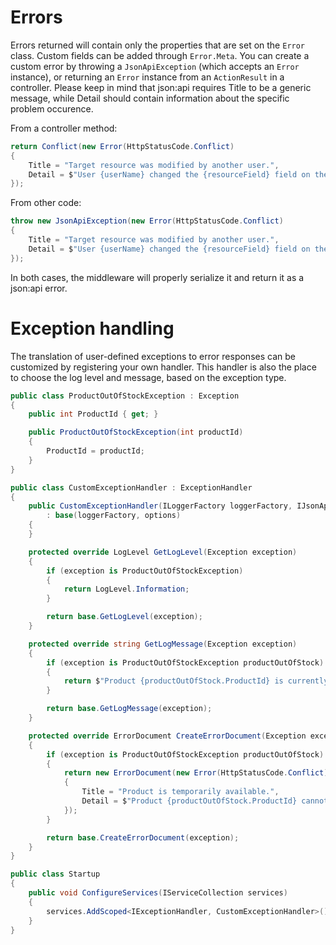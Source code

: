 # Errors

Errors returned will contain only the properties that are set on the `Error` class. Custom fields can be added through `Error.Meta`.
You can create a custom error by throwing a `JsonApiException` (which accepts an `Error` instance), or returning an `Error` instance from an `ActionResult` in a controller.
Please keep in mind that json:api requires Title to be a generic message, while Detail should contain information about the specific problem occurence.

From a controller method:
```c#
return Conflict(new Error(HttpStatusCode.Conflict)
{
    Title = "Target resource was modified by another user.",
    Detail = $"User {userName} changed the {resourceField} field on the {resourceName} resource."
});
```

From other code:
```c#
throw new JsonApiException(new Error(HttpStatusCode.Conflict)
{
    Title = "Target resource was modified by another user.",
    Detail = $"User {userName} changed the {resourceField} field on the {resourceName} resource."
});
```

In both cases, the middleware will properly serialize it and return it as a json:api error.

# Exception handling

The translation of user-defined exceptions to error responses can be customized by registering your own handler.
This handler is also the place to choose the log level and message, based on the exception type.

```c#
public class ProductOutOfStockException : Exception
{
    public int ProductId { get; }

    public ProductOutOfStockException(int productId)
    {
        ProductId = productId;
    }
}

public class CustomExceptionHandler : ExceptionHandler
{
    public CustomExceptionHandler(ILoggerFactory loggerFactory, IJsonApiOptions options)
        : base(loggerFactory, options)
    {
    }

    protected override LogLevel GetLogLevel(Exception exception)
    {
        if (exception is ProductOutOfStockException)
        {
            return LogLevel.Information;
        }

        return base.GetLogLevel(exception);
    }

    protected override string GetLogMessage(Exception exception)
    {
        if (exception is ProductOutOfStockException productOutOfStock)
        {
            return $"Product {productOutOfStock.ProductId} is currently unavailable.";
        }

        return base.GetLogMessage(exception);
    }

    protected override ErrorDocument CreateErrorDocument(Exception exception)
    {
        if (exception is ProductOutOfStockException productOutOfStock)
        {
            return new ErrorDocument(new Error(HttpStatusCode.Conflict)
            {
                Title = "Product is temporarily available.",
                Detail = $"Product {productOutOfStock.ProductId} cannot be ordered at the moment."
            });
        }

        return base.CreateErrorDocument(exception);
    }
}

public class Startup
{
    public void ConfigureServices(IServiceCollection services)
    {
        services.AddScoped<IExceptionHandler, CustomExceptionHandler>();
    }
}
```
